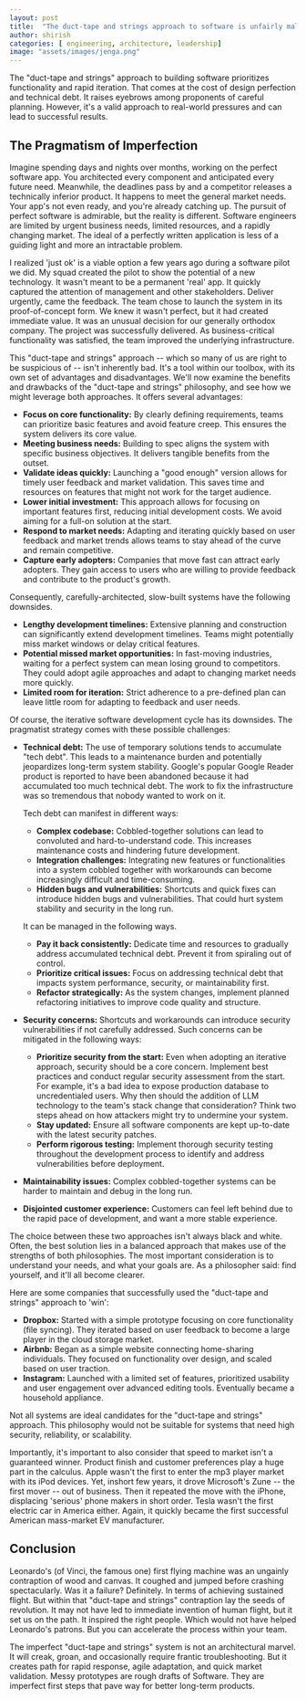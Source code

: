 ```yaml
---
layout: post
title:  "The duct-tape and strings approach to software is unfairly maligned"
author: shirish
categories: [ engineering, architecture, leadership]
image: "assets/images/jenga.png"
---
```

The "duct-tape and strings" approach to building software prioritizes functionality and rapid iteration. That comes at the cost of design perfection and technical debt. It raises eyebrows among proponents of careful planning. However, it's a valid approach to real-world pressures and can lead to successful results.

## The Pragmatism of Imperfection
Imagine spending days and nights over months, working on the perfect software app. You architected every component and anticipated every future need. Meanwhile, the deadlines pass by and a competitor releases a technically inferior product. It happens to meet the general market needs. Your app's not even ready, and you're already catching up. The pursuit of perfect software is admirable, but the reality is different. Software engineers are limited by urgent business needs, limited resources, and a rapidly changing market. The ideal of a perfectly written application is less of a guiding light and more an intractable problem.

I realized 'just ok' is a viable option a few years ago during a software pilot we did. My squad created the pilot to show the potential of a new technology. It wasn't meant to be a permanent 'real' app. It quickly captured the attention of management and other stakeholders. Deliver urgently, came the feedback. The team chose to launch the system in its proof-of-concept form. We knew it wasn't perfect, but it had created immediate value. It was an unusual decision for our generally orthodox company. The project was successfully delivered. As business-critical functionality was satisfied, the team improved the underlying infrastructure.

This "duct-tape and strings" approach -- which so many of us are right to be suspicious of -- isn't inherently bad. It's a tool within our toolbox, with its own set of advantages and disadvantages. We'll now examine the benefits and drawbacks of the "duct-tape and strings" philosophy, and see how we might leverage both approaches. It offers several advantages:

* **Focus on core functionality:** By clearly defining requirements, teams can prioritize basic features and avoid feature creep. This ensures the system delivers its core value.
* **Meeting business needs:** Building to spec aligns the system with specific business objectives. It delivers tangible benefits from the outset.
* **Validate ideas quickly:** Launching a "good enough" version allows for timely user feedback and market validation. This saves time and resources on features that might not work for the target audience.
* **Lower initial investment:** This approach allows for focusing on important features first, reducing initial development costs. We avoid aiming for a full-on solution at the start.
* **Respond to market needs:** Adapting and iterating quickly based on user feedback and market trends allows teams to stay ahead of the curve and remain competitive.
* **Capture early adopters:** Companies that move fast can attract early adopters. They gain access to users who are willing to provide feedback and contribute to the product's growth.

Consequently, carefully-architected, slow-built systems have the following downsides.

* **Lengthy development timelines:** Extensive planning and construction can significantly extend development timelines. Teams might potentially miss market windows or delay critical features.
* **Potential missed market opportunities:** In fast-moving industries, waiting for a perfect system can mean losing ground to competitors. They could adopt agile approaches and adapt to changing market needs more quickly.
* **Limited room for iteration:** Strict adherence to a pre-defined plan can leave little room for adapting to feedback and user needs.

Of course, the iterative software development cycle has its downsides. The pragmatist strategy comes with these possible challenges:

* **Technical debt:** The use of temporary solutions tends to accumulate "tech debt". This leads to a maintenance burden and potentially jeopardizes long-term system stability. Google's popular Google Reader product is reported to have been abandoned because it had accumulated too much technical debt. The work to fix the infrastructure was so tremendous that nobody wanted to work on it.

  Tech debt can manifest in different ways:

  * **Complex codebase:** Cobbled-together solutions can lead to convoluted and hard-to-understand code. This increases maintenance costs and hindering     future development.
  * **Integration challenges:** Integrating new features or functionalities into a system cobbled together with workarounds can become increasingly difficult and time-consuming.
  * **Hidden bugs and vulnerabilities:** Shortcuts and quick fixes can introduce hidden bugs and vulnerabilities. That could hurt system stability and security in the long run.

  It can be managed in the following ways.

  * **Pay it back consistently:** Dedicate time and resources to gradually address accumulated technical debt. Prevent it from spiraling out of control.
  * **Prioritize critical issues:** Focus on addressing technical debt that impacts system performance, security, or maintainability first.
  * **Refactor strategically:** As the system changes, implement planned refactoring initiatives to improve code quality and structure.

* **Security concerns:** Shortcuts and workarounds can introduce security vulnerabilities if not carefully addressed. Such concerns can be mitigated in the following ways:
  * **Prioritize security from the start:** Even when adopting an iterative approach, security should be a core concern. Implement best practices and conduct regular security assessment from the start. For example, it's a bad idea to expose production database to uncredentialed users. Why then should the addition of LLM technology to the team's stack change that consideration? Think two steps ahead on how attackers might try to undermine your system.
  * **Stay updated:** Ensure all software components are kept up-to-date with the latest security patches.
  * **Perform rigorous testing:** Implement thorough security testing throughout the development process to identify and address vulnerabilities before deployment.

* **Maintainability issues:** Complex cobbled-together systems can be harder to maintain and debug in the long run.
* **Disjointed customer experience:** Customers can feel left behind due to the rapid pace of development, and want a more stable experience.

The choice between these two approaches isn't always black and white. Often, the best solution lies in a balanced approach that makes use of the strengths of both philosophies. The most important consideration is to understand your needs, and what your goals are. As a philosopher said: find yourself, and it'll all become clearer.

Here are some companies that successfully used the "duct-tape and strings" approach to 'win':

* **Dropbox:** Started with a simple prototype focusing on core functionality (file syncing). They iterated based on user feedback to become a large player in the cloud storage market.
* **Airbnb:** Began as a simple website connecting home-sharing individuals. They focused on functionality over design, and scaled based on user traction.
* **Instagram:** Launched with a limited set of features, prioritized usability and user engagement over advanced editing tools. Eventually became a household appliance.

Not all systems are ideal candidates for the "duct-tape and strings" approach. This philosophy would not be suitable for systems that need high security, reliability, or scalability.

Importantly, it's important to also consider that speed to market isn't a guaranteed winner. Product finish and customer preferences play a huge part in the calculus. Apple wasn't the first to enter the mp3 player market with its iPod devices. Yet, inshort few years, it drove Microsoft's Zune -- the first mover -- out of business. Then it repeated the move with the iPhone, displacing 'serious' phone makers in short order. Tesla wasn't the first electric car in America either. Again, it quickly became the first successful American mass-market EV manufacturer.

## Conclusion
Leonardo's (of Vinci, the famous one) first flying machine was an ungainly contraption of wood and canvas. It coughed and jumped before crashing spectacularly. Was it a failure? Definitely. In terms of achieving sustained flight. But within that "duct-tape and strings" contraption lay the seeds of revolution. It may not have led to immediate invention of human flight, but it set us on the path. It inspired the right people. Which would not have helped Leonardo's patrons. But you can accelerate the process within your team.

The imperfect "duct-tape and strings" system is not an architectural marvel. It will creak, groan, and occasionally require frantic troubleshooting. But it creates path for rapid response, agile adaptation, and quick market validation. Messy prototypes are rough drafts of Software. They are imperfect first steps that pave way for better long-term products.